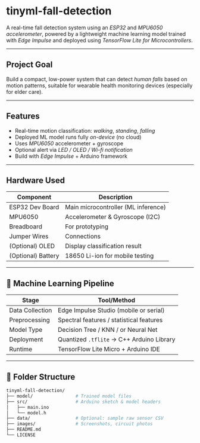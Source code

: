 # tinyml-fall-detection

A real-time fall detection system using an *ESP32* and *MPU6050 accelerometer*, powered by a lightweight machine learning model trained with *Edge Impulse* and deployed using *TensorFlow Lite for Microcontrollers*.

-----

## Project Goal

Build a compact, low-power system that can detect *human falls* based on motion patterns, suitable for wearable health monitoring devices (especially for elder care).

-----

## Features

- Real-time motion classification: *walking*, *standing*, *falling*
- Deployed ML model runs fully *on-device* (no cloud)
- Uses *MPU6050* accelerometer + gyroscope
- Optional alert via *LED / OLED / Wi-fi notification*
- Build with *Edge Impulse* + Arduino framework

-----

## Hardware Used

| Component      | Description                            |
|----------------|----------------------------------------|
| ESP32 Dev Board| Main microcontroller (ML inference)    |
| MPU6050        | Accelerometer & Gyroscope (I2C)        |
| Breadboard     | For prototyping                        |
| Jumper Wires   | Connections                            |
| (Optional) OLED| Display classification result          |
| (Optional) Battery | 18650 Li-ion for mobile testing    |

-----

## 🧠 Machine Learning Pipeline

| Stage           | Tool/Method        |
|---------------  |--------------------|
| Data Collection | Edge Impulse Studio (mobile or serial) |
| Preprocessing   | Spectral features / statistical features |
| Model Type      | Decision Tree / KNN / or Neural Net |
| Deployment      | Quantized `.tflite` → C++ Arduino Library |
| Runtime         | TensorFlow Lite Micro + Arduino IDE |

-----

## 📁 Folder Structure

```bash
tinyml-fall-detection/
├── model/                # Trained model files
├── src/                  # Arduino sketch & model headers
│   ├── main.ino
│   └── model.h
├── data/                 # Optional: sample raw sensor CSV
├── images/               # Screenshots, circuit photos
├── README.md
└── LICENSE
